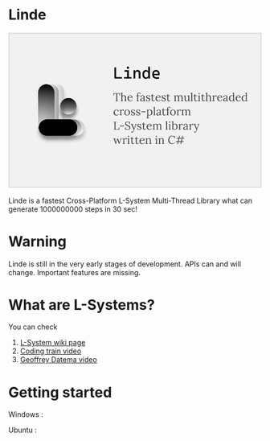 # Linde

![Alt text](./.githubReadme/Logo.png "Linde")

Linde is a fastest Cross-Platform L-System Multi-Thread Library what can generate 1000000000 steps in 30 sec!

# Warning

Linde is still in the very early stages of development. APIs can and will change. Important features are missing.

# What are L-Systems?

You can check

1. [L-System wiki page](https://en.wikipedia.org/wiki/L-system)
2. [Coding train video](https://www.youtube.com/watch?v=E1B4UoSQMFw)
3. [Geoffrey Datema video](https://youtu.be/egxBK_EGauM)

# Getting started

Windows :

Ubuntu :
